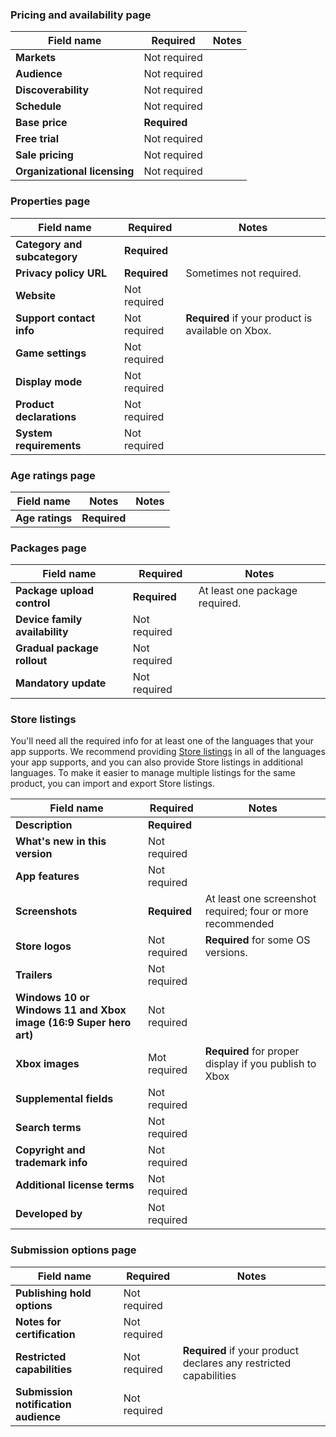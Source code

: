### Pricing and availability page

| Field name                   | Required     | Notes |
|------------------------------|--------------|-------|
| **Markets**                  | Not required |       |
| **Audience**                 | Not required |       |
| **Discoverability**          | Not required |       |
| **Schedule**                 | Not required |       |
| **Base price**               | **Required** |       |
| **Free trial**               | Not required |       |
| **Sale pricing**             | Not required |       |
| **Organizational licensing** | Not required |       |


### Properties page

| Field name                   | Required     | Notes |
|------------------------------|--------------|-------|
| **Category and subcategory** | **Required** |       |
| **Privacy policy URL**       | **Required** | Sometimes not required. |
| **Website**                  | Not required |       |
| **Support contact info**     | Not required | **Required** if your product is available on Xbox. |
| **Game settings**            | Not required |       |
| **Display mode**             | Not required |       |
| **Product declarations**     | Not required |       |
| **System requirements**      | Not required |       |

### Age ratings page

| Field name                    | Notes        | Notes                         |
|-------------------------------|--------------|-------------------------------|
| **Age ratings**               | **Required** |       |

### Packages page

| Field name                     | Required     | Notes |
|--------------------------------|--------------|-------|
| **Package upload control**     | **Required** | At least one package required. |
| **Device family availability** | Not required |       |
| **Gradual package rollout**    | Not required |       |
| **Mandatory update**           | Not required |       |

### Store listings

You'll need all the required info for at least one of the languages that your app supports. We recommend providing [Store listings](../../../apps/publish/publish-your-app/create-app-submission.md) in all of the languages your app supports, and you can also provide Store listings in additional languages. To make it easier to manage multiple listings for the same product, you can import and export Store listings.

| Field name                       | Required     | Notes |
|----------------------------------|--------------|-------|
| **Description**                  | **Required** |       |
| **What's new in this version**   | Not required |       |
| **App features**                 | Not required |       |
| **Screenshots**                  | **Required** | At least one screenshot required; four or more recommended |
| **Store logos**                  | Not required | **Required** for some OS versions. |
| **Trailers**                     | Not required |       |
| **Windows 10 or Windows 11 and Xbox image (16:9 Super hero art)** | Not required |       |
| **Xbox images**                  | Mot required | **Required** for proper display if you publish to Xbox |
| **Supplemental fields**          | Not required |       |
| **Search terms**                 | Not required |       |
| **Copyright and trademark info** | Not required |       |
| **Additional license terms**     | Not required |       |
| **Developed by**                 | Not required |       |

### Submission options page

| Field name                  | Required     | Notes |
|-----------------------------|--------------|-------|
| **Publishing hold options** | Not required |       |
| **Notes for certification** | Not required |       |
| **Restricted capabilities** | Not required | **Required** if your product declares any restricted capabilities |
| **Submission notification audience** | Not required |       |
